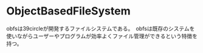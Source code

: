 # ObjectBasedFileSystem
obfsは39circleが開発するファイルシステムである。　obfsは既存のシステムを使いながらユーザーやプログラムが効率よくファイル管理ができるという特徴を持つ。
